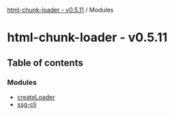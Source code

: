 [html-chunk-loader - v0.5.11](README.md) / Modules

# html-chunk-loader - v0.5.11

## Table of contents

### Modules

- [createLoader](modules/createLoader.md)
- [ssg-cli](modules/ssg_cli.md)
